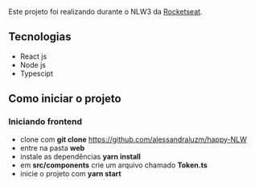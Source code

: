 Este projeto foi realizando durante o NLW3 da [Rocketseat](https://rocketseat.com.br/).

## Tecnologias

- React js
- Node js
- Typescipt

## Como iniciar o projeto
### Iniciando frontend
- clone com **git clone** https://github.com/alessandraluzm/happy-NLW
- entre na pasta **web**
- instale as dependências **yarn install**
- em **src/components** crie um arquivo chamado **Token.ts**
- inicie o projeto com **yarn start**